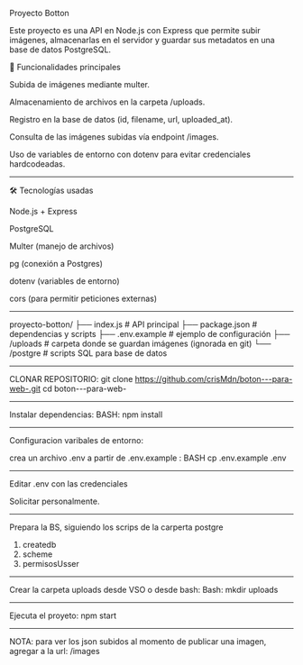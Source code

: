 Proyecto Botton

Este proyecto es una API en Node.js con Express que permite subir imágenes, almacenarlas en el servidor y guardar sus metadatos en una base de datos PostgreSQL.

🚀 Funcionalidades principales

Subida de imágenes mediante multer.

Almacenamiento de archivos en la carpeta /uploads.

Registro en la base de datos (id, filename, url, uploaded_at).

Consulta de las imágenes subidas vía endpoint /images.

Uso de variables de entorno con dotenv para evitar credenciales hardcodeadas.

---------------------------------------------------------------------------------------------------------------------------------
🛠️ Tecnologías usadas

Node.js + Express

PostgreSQL

Multer (manejo de archivos)

pg (conexión a Postgres)

dotenv (variables de entorno)

cors (para permitir peticiones externas)

------------------------------------------------------------------------------------------------------------------------------------
proyecto-botton/
 ├── index.js          # API principal
 ├── package.json      # dependencias y scripts
 ├── .env.example      # ejemplo de configuración
 ├── /uploads          # carpeta donde se guardan imágenes (ignorada en git)
 └── /postgre          # scripts SQL para base de datos

--------------------------------------------------------------------------------------------------------------------------------------
CLONAR REPOSITORIO: 
git clone https://github.com/crisMdn/boton---para-web-.git
cd boton---para-web-

------------------------------------------------------------------------------------------------------------
Instalar dependencias: 
BASH: 
npm install 

-------------------------------------------------------------------------------------------------------------
Configuracion varibales de entorno: 

crea un archivo .env a partir de .env.example : 
BASH
cp .env.example .env

--------------------------------------------------------------------------------------------------------------------------------------------
Editar .env con las credenciales 

Solicitar personalmente. 

-------------------------------------------------------------------------------------
Prepara la BS, siguiendo los scrips de la carperta postgre
1. createdb
2. scheme
3. permisosUsser

-------------------------------------------------------------------------------------------------
Crear la carpeta uploads desde VSO o desde bash: 
Bash: 
mkdir uploads 

-----------------------------------------------------------------------------------
Ejecuta el proyeto: 
npm start

-------------------------------------------------------------------------------
NOTA: para ver los json subidos al momento de publicar una imagen, agregar a la url: /images
